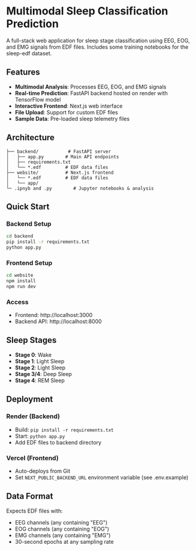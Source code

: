 # Multimodal Sleep Classification Prediction

A full-stack web application for sleep stage classification using EEG, EOG, and EMG signals from EDF files. Includes some training notebooks for the sleep-edf dataset.

## Features

- **Multimodal Analysis**: Processes EEG, EOG, and EMG signals
- **Real-time Prediction**: FastAPI backend hosted on render with TensorFlow model
- **Interactive Frontend**: Next.js web interface
- **File Upload**: Support for custom EDF files
- **Sample Data**: Pre-loaded sleep telemetry files

## Architecture

```
├── backend/           # FastAPI server
│   ├── app.py        # Main API endpoints
│   ├── requirements.txt
│   └── *.edf         # EDF data files
├── website/          # Next.js frontend
│   └── *.edf         # EDF data files
│   └── app/
└─ .ipnyb and .py        # Jupyter notebooks & analysis
```

## Quick Start

### Backend Setup
```bash
cd backend
pip install -r requirements.txt
python app.py
```

### Frontend Setup
```bash
cd website
npm install
npm run dev
```

### Access
- Frontend: http://localhost:3000
- Backend API: http://localhost:8000

## Sleep Stages

- **Stage 0**: Wake
- **Stage 1**: Light Sleep
- **Stage 2**: Light Sleep  
- **Stage 3/4**: Deep Sleep
- **Stage 4**: REM Sleep

## Deployment

### Render (Backend)
- Build: `pip install -r requirements.txt`
- Start: `python app.py`
- Add EDF files to backend directory

### Vercel (Frontend)
- Auto-deploys from Git
- Set `NEXT_PUBLIC_BACKEND_URL` environment variable (see .env.example)

## Data Format

Expects EDF files with:
- EEG channels (any containing "EEG")
- EOG channels (any containing "EOG") 
- EMG channels (any containing "EMG")
- 30-second epochs at any sampling rate